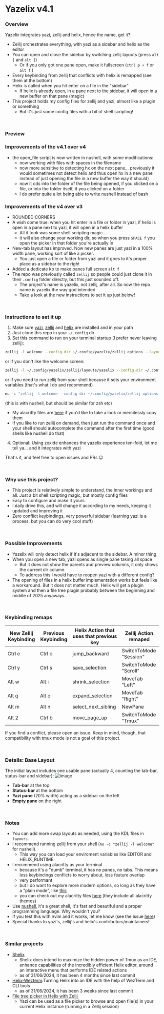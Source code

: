# Yazelix v4.1

### Overview
Yazelix integrates yazi, zellij and helix, hence the name, get it?
- Zellij orchestrates everything, with yazi as a sidebar and helix as the editor
- You can open and close the sidebar by switching zellij layouts (press `alt ]` and `alt [`)
  - Or if you only got one pane open, make it fullscreen (`ctrl p + f` or `alt f` )
- Every keybinding from zellij that conflicts with helix is remapped (see them at the bottom)
- Helix is called when you hit enter on a file in the "sidebar"
  - If helix is already open, in a pane next to the sidebar, it will open in a new buffer on that pane (magic)
- This project holds my config files for zellij and yazi, almost like a plugin or something
  - But it's just some config files with a bit of shell scripting!

<br>

### Preview

### Improvements of the v4.1 over v4
- the open_file script is now written in nushell, with some modifications:
  - now working with files with spaces in the filename
  - now more sensitive to detecting hx on the next pane... previously it would sometimes not detect helix and thus open hx in a new pane instead of just opening the file in a new buffer the way it should)
  - now it cds into the folder of the file being opened, if you clicked on a file, or into the folder itself, if you clicked on a folder 
  - I do prefer quite a lot being able to write nushell instead of bash


### Improvements of the v4 over v3
- ROUNDED CORNERS
- A wish come true: when you hit enter in a file or folder in yazi, if helix is open in a pane next to yazi, it will open in a helix buffer
  - All it took was some shell scripting magic...
  - it will also change your working dir, so when you press `SPACE f` you open the picker in that folder you're actually in
- New-tab layout has improved. Now new panes are just yazi in a 100% width pane, working sort of like a picker.
  - You just open a file or folder from yazi and it goes to it's proper place as a sidebar to the right
- Added a dedicate kb to make panes full screen `alt f`
- The repo was previously called `zellij` so people could just clone it in their `.config` folder directly, but this just sounded off. 
  - The project's name is yazelix, not zellij, after all. So now the repo name is yazelix the way god intended
  - Take a look at the new instructions to set it up just below!
  
<br>

### Instructions to set it up
1. Make sure [yazi](https://github.com/sxyazi/yazi), [zellij](https://github.com/zellij-org/zellij) and [helix](https://helix-editor.com) are installed and in your path
2. Just clone this repo in your `~/.config` dir
3. Set this command to run on your terminal startup (I prefer never leaving zellij): 
  ```bash
  zellij -l welcome --config-dir ~/.config/yazelix/zellij options --layout-dir ~/.config/yazelix/zellij/layouts
  ```
  or if you don't like the welcome screen: 
  ```bash
  zellij -l ~/.config/yazelix/zellij/layouts/yazelix --config-dir ~/.config/yazelix/zellij 
  ```
  or if you need to run zellij from your shell because it sets your environment variables (that's what I do and recommend) 
  ```bash
  nu -c "zellij -l welcome --config-dir ~/.config/yazelix/zellij options --layout-dir ~/.config/yazelix/zellij/layouts" 
  ```
  (this is with nushell, but should be similar for zsh etc)
  - My alacritty files are [here](https://github.com/luccahuguet/alacritty-files) if you'd like to take a look or mercilessly copy them
  - If you like to run zellij on demand, then just run the command once and your shell should autocomplete the command after the first time (good shells like nushell do that)
4. Optional: Using zoxide enhances the yazelix experience ten-fold, let me tell ya... and it integrates with yazi

That's it, and feel free to open issues and PRs 😉

<br>

### Why use this project?
- This project is relatively simple to understand, the inner workings and all. Just a bit shell scripting magic, but mostly config files
- Easy to configure and make it yours
- I daily drive this, and will change it according to my needs, keeping it updated and improving it
- Zero conflict keybindings, very powerful sidebar (learning yazi is a process, but you can do very cool stuff)

<br>

### Possible Improvements
- Yazelix will only detect helix if it's adjacent to the sidebar. A minor thing.
- When you open a new tab, yazi opens as single pane taking all space
  - But it does not show the parents and preview columns, it only shows the current dir column
  - To address this I would have to reopen yazi with a different config? 
- The opening of files in a helix buffer implementation works but feels like a workaround. But it does not matter much. Helix will get a plugin system and then a file tree plugin probably between the beginning and middle of 2025 anyaways.. 

<br>

### Keybinding remaps
| New Zellij Keybinding | Previous Keybinding  | Helix Action that uses that previous key | Zellij Action remaped       |
|-----------------------|----------------------|------------------------------------------|-----------------------------|
| Ctrl e                | Ctrl o               | jump_backward                            | SwitchToMode "Session"      |
| Ctrl y                | Ctrl s               | save_selection                           | SwitchToMode "Scroll"       |
| Alt w                 | Alt i                | shrink_selection                         | MoveTab "Left"              |
| Alt q                 | Alt o                | expand_selection                         | MoveTab "Right"             |
| Alt m                 | Alt n                | select_next_sibling                      | NewPane                     |
| Alt 2                 | Ctrl b               | move_page_up                             | SwitchToMode "Tmux"         |

If you find a conflict, please open an issue. Keep in mind, though, that compatibility with tmux mode is not a goal of this project.

<br>

### Details: Base Layout
The initial layout includes one usable pane (actually 4, counting the tab-bar, status-bar and sidebar):
![image](https://github.com/luccahuguet/zellij/assets/27565287/c8333411-b6f4-4c0e-9ea8-1992859c8749)

- **Tab-bar** at the top
- **Status-bar** at the bottom
- **Yazi pane** (20% width) acting as a sidebar on the left
- **Empty pane** on the right

<br>

### Notes
- You can add more swap layouts as needed, using the KDL files in `layouts`.
- I recommend running zellij from your shell (`nu -c "zellij -l welcome"` for nushell). 
  - This way you can load your enviroment variables like EDITOR and HELIX_RUNTIME
- I recommend using alacritty as your terminal
  - because it's a "dumb" terminal, it has no panes, no tabs. This means less keybindings conflicts to worry about, less feature overlap
  - very performant
  - but I do want to explore more modern options, so long as they have a "plain mode", like [this](https://raphamorim.io/rio/pt-br/docs/next/navigation#plain)
  - you can check out my alacritty files [here](https://github.com/luccahuguet/alacritty-files) (they include all alacritty themes)
- Use [nushell](https://www.nushell.sh/), it's a great shell, it's fast and beautiful and a proper programming language. Why wouldn't you?
- If you test this with nvim and it works, let me know (see the issue [here](https://github.com/luccahuguet/zellij/issues/2))
- Special thanks to yazi's, zellij's and helix's contributors/maintainers! 

<br>

### Similar projects
- [Shelix](https://github.com/webdev23/shelix) 
  - Shelix does intend to maximize the hidden power of Tmux as an IDE, enhance capabilities of the incredibly efficient Helix editor, around an interactive menu that performs IDE related actions 
  - as of 31/06/2024, it has been 4 months since last commit
- [Helix-Wezterm](https://github.com/quantonganh/helix-wezterm):Turning Helix into an IDE with the help of WezTerm and CLI tools
  - as of 31/06/2024, it has been 3 weeks since last commit
- [File tree picker in Helix with Zellij](https://yazi-rs.github.io/docs/tips/#helix-with-zellij) 
  - Yazi can be used as a file picker to browse and open file(s) in your current Helix instance (running in a Zellij session)

